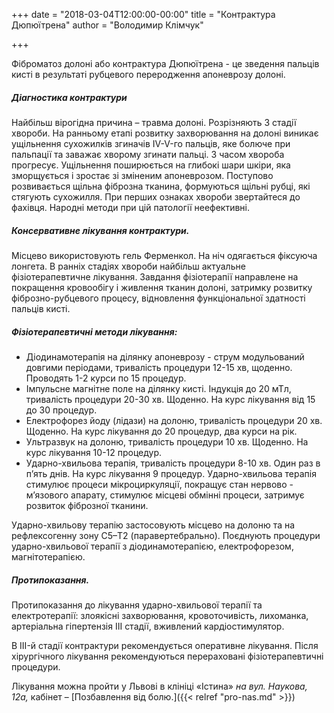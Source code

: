 +++
date = "2018-03-04T12:00:00-00:00"
title = "Контрактура Дюпюїтрена"
author = "Володимир Клімчук"

+++

   
Фіброматоз долоні або контрактура Дюпюїтрена - це зведення пальців кисті в результаті рубцевого переродження апоневрозу долоні. 

##### Діагностика контрактури 

Найбільш вірогідна причина – травма долоні. Розрізняють 3 стадії хвороби. На ранньому етапі розвитку захворювання на долоні виникає ущільнення сухожилків згиначів IV-V-го пальців, яке болюче при пальпації та заважає хворому згинати пальці. З часом хвороба прогресує. Ущільнення поширюється на глибокі шари шкіри, яка зморщується і зростає зі зміненим апоневрозом. Поступово розвивається щільна фіброзна тканина, формуються щільні рубці, які стягують сухожилля. При перших ознаках хвороби звертайтеся до фахівця. Народні методи при цій патології неефективні. 

##### Консервативне лікування контрактури.

Місцево використовують гель Ферменкол. На ніч одягається фіксуюча лонгета.
В ранніх стадіях хвороби найбільш актуальне фізіотерапевтичне лікування.
Завдання фізіотерапії направлене на покращення кровообігу і живлення тканин долоні, затримку розвитку фіброзно-рубцевого процесу, відновлення функціональної здатності пальців кисті. 

##### Фізіотерапевтичні методи лікування: 

* Діодинамотерапія на ділянку апоневрозу - струм модульований довгими періодами, тривалість процедури 12-15 хв, щоденно. Проводять 1-2 курси по 15 процедур.
* Імпульсне магнітне поле на ділянку кисті. Індукція до 20 мТл, тривалість процедури 20-30 хв. Щоденно. На курс лікування від 15 до 30 процедур.
* Електрофорез йоду (лідази) на долоню, тривалість процедури 20 хв. Щоденно. На курс лікування до 20 процедур, два курси на рік.
* Ультразвук на долоню, тривалість процедури 10 хв. Щоденно. На курс лікування 10-12 процедур.
* Ударно-хвильова терапія, тривалість процедури 8-10 хв. Один раз в п’ять днів. На курс лікування 9 процедур. Ударно-хвильова терапія стимулює процеси мікроциркуляції, покращує стан нервово - м’язового апарату, стимулює місцеві обмінні процеси, затримує розвиток фіброзної тканини.

Ударно-хвильову терапію застосовують місцево на долоню та на рефлексогенну зону C5–Т2 (паравертебрально). Поєднують процедури ударно-хвильової терапії з діодинамотерапією, електрофорезом, магнітотерапією.

##### Протипоказання.

Протипоказання до лікування ударно-хвильової терапії та електротерапії: злоякісні захворювання, кровоточивість, лихоманка, артеріальна гіпертензія III стадії, вживлений кардіостимулятор. 

В III-й  стадії контрактури рекомендується оперативне лікування. Після хірургічного лікування рекомендуються перераховані фізіотерапевтичні процедури.
 

Лікування можна пройти у Львові в клініці «Істина» *на вул. Наукова, 12а,* кабінет – [Позбавлення від болю.]({{< relref "pro-nas.md" >}}) 






























